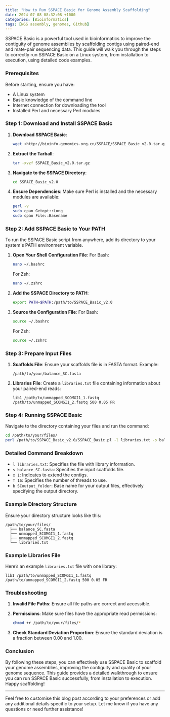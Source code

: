 ```yaml
---
title: "How to Run SSPACE Basic for Genome Assembly Scaffolding"
date: 2024-07-08 08:32:08 +1000
categories: [Bioinformatics]
tags: [NGS assembly, genomes, Github]
---
```

SSPACE Basic is a powerful tool used in bioinformatics to improve the contiguity of genome assemblies by scaffolding contigs using paired-end and mate-pair sequencing data. This guide will walk you through the steps to correctly run SSPACE Basic on a Linux system, from installation to execution, using detailed code examples.

### Prerequisites

Before starting, ensure you have:

- A Linux system
- Basic knowledge of the command line
- Internet connection for downloading the tool
- Installed Perl and necessary Perl modules

### Step 1: Download and Install SSPACE Basic

1. **Download SSPACE Basic**:
    
    ```bash
    wget <http://bioinfo.genomics.org.cn/SSPACE/SSPACE_Basic_v2.0.tar.gz>
    
    ```
    
2. **Extract the Tarball**:
    
    ```bash
    tar -xvzf SSPACE_Basic_v2.0.tar.gz
    
    ```
    
3. **Navigate to the SSPACE Directory**:
    
    ```bash
    cd SSPACE_Basic_v2.0
    
    ```
    
4. **Ensure Dependencies**:
Make sure Perl is installed and the necessary modules are available:
    
    ```bash
    perl -v
    sudo cpan Getopt::Long
    sudo cpan File::Basename
    
    ```
    

### Step 2: Add SSPACE Basic to Your PATH

To run the SSPACE Basic script from anywhere, add its directory to your system's PATH environment variable.

1. **Open Your Shell Configuration File**:
For Bash:
    
    ```bash
    nano ~/.bashrc
    
    ```
    
    For Zsh:
    
    ```bash
    nano ~/.zshrc
    
    ```
    
2. **Add the SSPACE Directory to PATH**:
    
    ```bash
    export PATH=$PATH:/path/to/SSPACE_Basic_v2.0
    
    ```
    
3. **Source the Configuration File**:
For Bash:
    
    ```bash
    source ~/.bashrc
    
    ```
    
    For Zsh:
    
    ```bash
    source ~/.zshrc
    
    ```
    

### Step 3: Prepare Input Files

1. **Scaffolds File**:
Ensure your scaffolds file is in FASTA format. Example:
    
    ```
    /path/to/your/balance_SC.fasta
    
    ```
    
2. **Libraries File**:
Create a `libraries.txt` file containing information about your paired-end reads:
    
    ```
    lib1 /path/to/unmapped_SCOMGI1_1.fastq /path/to/unmapped_SCOMGI1_2.fastq 500 0.05 FR
    
    ```
    

### Step 4: Running SSPACE Basic

Navigate to the directory containing your files and run the command:

```bash
cd /path/to/your/files/
perl /path/to/SSPACE_Basic_v2.0/SSPACE_Basic.pl -l libraries.txt -s balance_SC.fasta -x 1 -T 16 -b SCoutput_folder

```

### Detailed Command Breakdown

- `l libraries.txt`: Specifies the file with library information.
- `s balance_SC.fasta`: Specifies the input scaffolds file.
- `x 1`: Indicates to extend the contigs.
- `T 16`: Specifies the number of threads to use.
- `b SCoutput_folder`: Base name for your output files, effectively specifying the output directory.

### Example Directory Structure

Ensure your directory structure looks like this:

```
/path/to/your/files/
  ├── balance_SC.fasta
  ├── unmapped_SCOMGI1_1.fastq
  ├── unmapped_SCOMGI1_2.fastq
  └── libraries.txt

```

### Example Libraries File

Here’s an example `libraries.txt` file with one library:

```
lib1 /path/to/unmapped_SCOMGI1_1.fastq /path/to/unmapped_SCOMGI1_2.fastq 500 0.05 FR

```

### Troubleshooting

1. **Invalid File Paths**:
Ensure all file paths are correct and accessible.
2. **Permissions**:
Make sure files have the appropriate read permissions:
    
    ```bash
    chmod +r /path/to/your/files/*
    
    ```
    
3. **Check Standard Deviation Proportion**:
Ensure the standard deviation is a fraction between 0.00 and 1.00.

### Conclusion

By following these steps, you can effectively use SSPACE Basic to scaffold your genome assemblies, improving the contiguity and quality of your genome sequence. This guide provides a detailed walkthrough to ensure you can run SSPACE Basic successfully, from installation to execution. Happy scaffolding!

---

Feel free to customise this blog post according to your preferences or add any additional details specific to your setup. Let me know if you have any questions or need further assistance!